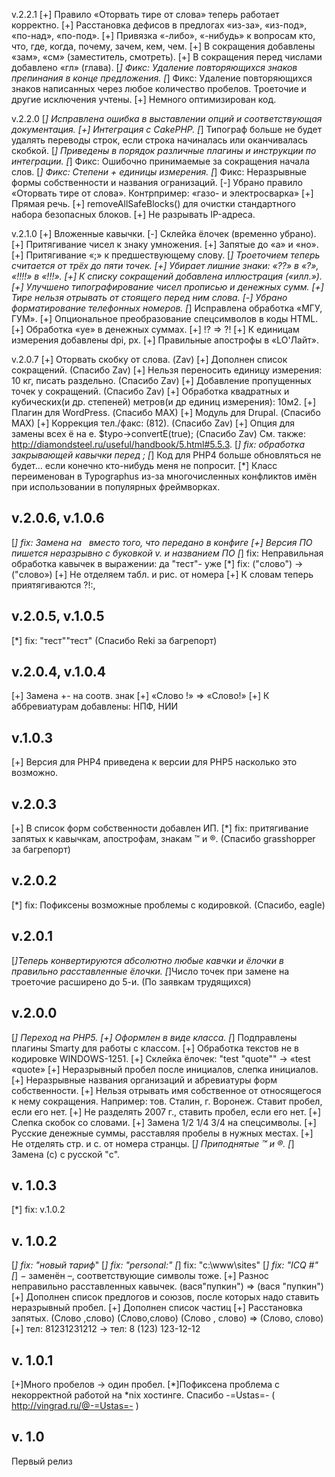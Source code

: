 v.2.2.1
[+] Правило «Оторвать тире от слова» теперь работает корректно.
[+] Расстановка дефисов в предлогах «из-за», «из-под», «по-над», «по-под».
[+] Привязка «-либо», «-нибудь» к вопросам кто, что, где, когда, почему, зачем, кем, чем.
[+] В сокращения добавлены «зам», «см» (заместитель, смотреть).
[+] В сокращения перед числами добавлено «гл» (глава).
[*] Фикс: Удаление повторяющихся знаков препинания в конце предложения.
[*] Фикс: Удаление повторяющихся знаков написанных через любое количество пробелов. Троеточие и другие исключения учтены.
[+] Немного оптимизирован код.

v.2.2.0
[*] Исправлена ошибка в выставлении опций и соответствующая документация.
[+] Интеграция с CakePHP.
[*] Типограф больше не будет удалять переводы строк, если строка начиналась или оканчивалась скобкой.
[*] Приведены в порядок различные плагины и инструкции по интеграции.
[*] Фикс: Ошибочно принимаемые за сокращения начала слов.
[*] Фикс: Степени + единицы измерения.
[*] Фикс: Неразрывные формы собственности и названия огранизаций. 
[-] Убрано правило «Оторвать тире от слова». Контрпример: «газо- и электросварка»
[+] Прямая речь.
[+] removeAllSafeBlocks() для очистки стандартного набора безопасных блоков.
[+] Не разрывать IP-адреса.

v.2.1.0
[+] Вложенные кавычки.
[-] Склейка ёлочек (временно убрано).
[+] Притягивание чисел к знаку умножения.
[+] Запятые до «а» и «но».
[+] Притягивание «;» к предшествующему слову.
[*] Троеточием теперь считается от трёх до пяти точек.
[+] Убирает лишние знаки: «??» в «?», «!!!!» в «!!!».
[+] К списку сокращений добавлена иллюстрация («илл.»).
[+] Улучшено типографирование чисел прописью и денежных сумм.
[+] Тире нельзя отрывать от стоящего перед ним слова.
[-] Убрано форматирование телефонных номеров.
[*] Исправлена обработка «МГУ, ГУМ».
[+] Опциональное преобразование спецсимволов в коды HTML.
[+] Обработка «уе» в денежных суммах.
[+] !? => ?!
[+] К единицам измерения добавлены dpi, px.
[+] Правильные апострофы в «LO'Лайт».

v.2.0.7
[+] Оторвать скобку от слова. (Zav)
[+] Дополнен список сокращений. (Спасибо Zav)
[+] Нельзя переносить единицу измерения: 10 кг, писать раздельно. (Спасибо Zav)
[+] Добавление пропущенных точек у сокращений. (Спасибо Zav)
[+] Обработка квадратных и кубических(и др. степеней) метров(и др единиц измерения): 10м2.
[+] Плагин для WordPress. (Спасибо MAX)
[+] Модуль для Drupal. (Спасибо MAX)
[+] Коррекция тел./факс: (812). (Спасибо Zav)
[+] Опция для замены всех ё на е. $typo->convertE(true); (Спасибо Zav) См. также: http://diamondsteel.ru/useful/handbook/5.html#5.5.3.
[*] fix: обработка закрывающей кавычки перед ;
[*] Код для PHP4 больше обновляться не будет... если конечно кто-нибудь меня не попросит.
[*] Класс переименован в Typographus из-за многочисленных конфликтов имён при использовании в популярных фреймворках.

v.2.0.6, v.1.0.6
--------------------------------------------------------------------------------
[*] fix: Замена на &nbsp; вместо того, что передано в конфиге
[+] Версия ПО пишется неразрывно с буковкой v. и названием ПО
[*] fix: Неправильная обработка кавычек в выражении: да "тест"- уже
[*] fix: ("слово") -> ("слово»)
[+] Не отделяем табл. и рис. от номера
[+] К словам теперь приятягиваются ?!:,

v.2.0.5, v.1.0.5
--------------------------------------------------------------------------------
[*] fix: "тест"<tag>"тест" (Спасибо Reki за багрепорт)

v.2.0.4, v.1.0.4
--------------------------------------------------------------------------------
[+] Замена +- на соотв. знак
[+] «Слово  !» => «Слово!» 
[+] К аббревиатурам добавлены: НПФ, НИИ

v.1.0.3
--------------------------------------------------------------------------------
[+] Версия для PHP4 приведена к версии для PHP5 насколько это возможно.

v.2.0.3
--------------------------------------------------------------------------------
[+] В список форм собственности добавлен ИП.
[*] fix: притягивание запятых к кавычкам, апострофам, знакам ™ и ®. (Спасибо grasshopper за багрепорт)

v.2.0.2
--------------------------------------------------------------------------------
[*] fix: Пофиксены возможные проблемы с кодировкой. (Спасибо, eagle)

v.2.0.1
--------------------------------------------------------------------------------
[*]Теперь конвертируются абсолютно любые кавчки и ёлочки в правильно расставленные ёлочки.
[*]Число точек при замене на троеточие расширено до 5-и. (По заявкам трудящихся)

v.2.0.0
--------------------------------------------------------------------------------
[*] Переход на PHP5.
[+] Оформлен в виде класса.
[*] Подправлены плагины Smarty для работы с классом.
[+] Обработка текстов не в кодировке WINDOWS-1251.
[+] Склейка ёлочек: "test "quote"" -> «test «quote»
[+] Неразрывный пробел после инициалов, слепка инициалов.
[+] Неразрывные названия организаций и абревиатуры форм собственности.
[+] Нельзя отрывать имя собственное от относящегося к нему сокращения. Например: тов. Сталин, г. Воронеж. Ставит пробел, если его нет.
[+] Не разделять 2007 г., ставить пробел, если его нет.
[+] Слепка скобок со словами.
[+] Замена 1/2 1/4 3/4 на спецсимволы.
[+] Русские денежные суммы, расставляя пробелы в нужных местах.
[+] Не отделять стр. и с. от номера странцы.
[*] Приподнятые ™ и ®.
[*] Замена (c) с русской "c".

v. 1.0.3
--------------------------------------------------------------------------------
[*] fix: v.1.0.2

v. 1.0.2
--------------------------------------------------------------------------------
[*] fix: "новый тариф*"
[*] fix: "personal:"
[*] fix: "c:\www\sites\"
[*] fix: "ICQ #"
[*] &minus; заменён &ndash;, соответствующие символы тоже.
[+] Разнос неправильно расставленных кавычек. (вася"пупкин") => (вася "пупкин")
[+] Дополнен список предлогов и союзов, после которых надо ставить неразрывный пробел.
[+] Дополнен список частиц
[+] Расстановка запятых. (Слово ,слово) (Слово,слово) (Слово , слово) => (Слово, слово)
[+] тел: 81231231212 -> <span style="white-space:nowrap">тел: 8 (123) 123-12-12</span>

v. 1.0.1
--------------------------------------------------------------------------------
[+]Много пробелов -> один пробел.
[*]Пофиксена проблема с некорректной работой на *nix хостинге. Спасибо -=Ustas=- ( http://vingrad.ru/@-=Ustas=- )

v. 1.0
--------------------------------------------------------------------------------
Первый релиз
